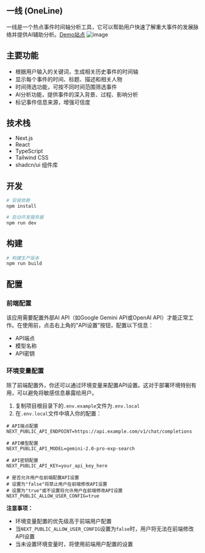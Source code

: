 ## 一线 (OneLine)

一线是一个热点事件时间轴分析工具，它可以帮助用户快速了解重大事件的发展脉络并提供AI辅助分析。[Demo站点](https://oneline.chengtx.me)
![image](https://github.com/user-attachments/assets/a16f198f-ee6d-4c6b-b212-00f212641cf0)

## 主要功能

- 根据用户输入的关键词，生成相关历史事件的时间轴
- 显示每个事件的时间、标题、描述和相关人物
- 时间筛选功能，可按不同时间范围筛选事件
- AI分析功能，提供事件的深入背景、过程、影响分析
- 标记事件信息来源，增强可信度

## 技术栈

- Next.js
- React
- TypeScript
- Tailwind CSS
- shadcn/ui 组件库

## 开发

```bash
# 安装依赖
npm install

# 启动开发服务器
npm run dev
```

## 构建

```bash
# 构建生产版本
npm run build
```

## 配置

### 前端配置

该应用需要配置外部AI API（如Google Gemini API或OpenAI API）才能正常工作。在使用前，点击右上角的"API设置"按钮，配置以下信息：

- API端点
- 模型名称
- API密钥

### 环境变量配置

除了前端配置外，你还可以通过环境变量来配置API设置。这对于部署环境特别有用，可以避免将敏感信息暴露给用户。

1. 复制项目根目录下的`.env.example`文件为`.env.local`
2. 在`.env.local`文件中填入你的配置：

```
# API端点配置
NEXT_PUBLIC_API_ENDPOINT=https://api.example.com/v1/chat/completions

# API模型配置
NEXT_PUBLIC_API_MODEL=gemini-2.0-pro-exp-search

# API密钥配置
NEXT_PUBLIC_API_KEY=your_api_key_here

# 是否允许用户在前端配置API设置
# 设置为"false"将禁止用户在前端修改API设置
# 设置为"true"或不设置将允许用户在前端修改API设置
NEXT_PUBLIC_ALLOW_USER_CONFIG=true
```

**注意事项：**

- 环境变量配置的优先级高于前端用户配置
- 当`NEXT_PUBLIC_ALLOW_USER_CONFIG`设置为`false`时，用户将无法在前端修改API设置
- 当未设置环境变量时，将使用前端用户配置的设置
